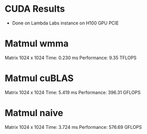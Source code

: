 # CUDA Results
- Done on Lambda Labs instance on H100 GPU PCIE

# Matmul wmma
Matrix 1024 x 1024
Time: 0.230 ms
Performance: 9.35 TFLOPS

# Matmul cuBLAS
Matrix 1024 x 1024
Time: 5.419 ms
Performance: 396.31 GFLOPS

# Matmul naive
Matrix 1024 x 1024
Time: 3.724 ms
Performance: 576.69 GFLOPS